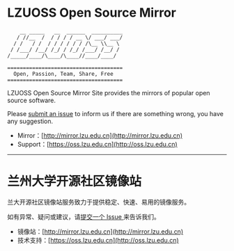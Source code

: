 # LZUOSS Open Source Mirror

```
    __ _____   __  ______  __________
   / //__  /  / / / / __ \/ ___/ ___/
  / /   / /  / / / / / / /\__ \\__ \
 / /___/ /__/ /_/ / /_/ /___/ /__/ /
/_____/____/\____/\____//____/____/

=====================================
  Open, Passion, Team, Share, Free
=====================================
```

LZUOSS Open Source Mirror Site provides the mirrors of popular open source software.

Please [submit an issue](https://github.com/LZUOSS/Mirror/issues/new) to inform us if there are something wrong, you have any suggestion.

- Mirror：[http://mirror.lzu.edu.cn](http://mirror.lzu.edu.cn)
- Support：[https://oss.lzu.edu.cn](http://oss.lzu.edu.cn)

---

# 兰州大学开源社区镜像站

兰大开源社区镜像站服务致力于提供稳定、快速、易用的镜像服务。

如有异常、疑问或建议，请[提交一个 Issue ](https://github.com/LZUOSS/Mirror/issues/new)来告诉我们。

- 镜像站：[http://mirror.lzu.edu.cn](http://mirror.lzu.edu.cn)
- 技术支持：[https://oss.lzu.edu.cn](http://oss.lzu.edu.cn)
